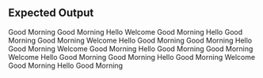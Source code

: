 ## Expected Output
Good Morning
Good Morning
Hello
Welcome
Good Morning
Hello
Good Morning
Good Morning
Welcome
Hello
Good Morning
Good Morning
Hello
Good Morning
Welcome
Good Morning
Hello
Good Morning
Good Morning
Welcome
Hello
Good Morning
Good Morning
Hello
Good Morning
Welcome
Good Morning
Hello
Good Morning
